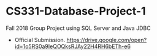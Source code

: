 # CS331-Database-Project-1
Fall 2018 Group Project using SQL Server and Java JDBC

- Official Submission.
https://drive.google.com/open?id=1o5RS0a9IeQOQksRJAy22H4RH6bETh-e6
